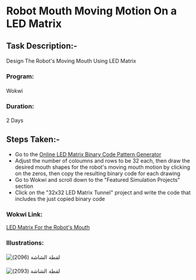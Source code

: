 # Robot Mouth Moving Motion On a LED Matrix
#### 
## Task Description:-
#### 
Design The Robot's Moving Mouth Using LED Matrix
#### 
### Program:
#### 
Wokwi
#### 
### Duration:
#### 
2 Days
####
## Steps Taken:-
#### 
- Go to the [Online LED Matrix Binary Code Pattern Generator](https://www.riyas.org/2013/12/online-led-matrix-font-generator-with.html)  
- Adjust the number of coloumns and rows to be 32 each, then draw the desired mouth shapes for the robot's moving mouth motion by clicking on the zeros, then copy the resulting binary code for each drawing  
- Go to Wokwi and scroll down to the "Featured Simulation Projects" section 
- Click on the "32x32 LED Matrix Tunnel" project and write the code that includes the just copied binary code   
#### 
### Wokwi Link:
[LED Matrix For the Robot's Mouth](https://wokwi.com/projects/404011878835695617)
#### 
### Illustrations:
#### 
![‏‏لقطة الشاشة (2096)](https://github.com/user-attachments/assets/825981d3-573f-4b7b-9c18-916b291c977e)
#### 
![‏‏لقطة الشاشة (2093)](https://github.com/user-attachments/assets/67b9ee93-d604-4d7a-89ab-5c5dabc07061)
#### 



